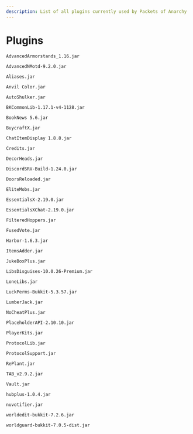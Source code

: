 ```yaml
---
description: List of all plugins currently used by Packets of Anarchy
---
```


# Plugins

`AdvancedArmorstands_1.16.jar`

`AdvancedNMotd-9.2.0.jar `

`Aliases.jar `

`Anvil Color.jar `

`AutoShulker.jar `

`BKCommonLib-1.17.1-v4-1128.jar `

`BookNews 5.6.jar `

`BuycraftX.jar `

`ChatItemDisplay 1.8.8.jar `

`Credits.jar `

`DecorHeads.jar `

`DiscordSRV-Build-1.24.0.jar `

`DoorsReloaded.jar `

`EliteMobs.jar `

`EssentialsX-2.19.0.jar `

`EssentialsXChat-2.19.0.jar `

`FilteredHoppers.jar `

`FusedVote.jar `

`Harbor-1.6.3.jar `

`ItemsAdder.jar `

`JukeBoxPlus.jar `

`LibsDisguises-10.0.26-Premium.jar `

`LoneLibs.jar `

`LuckPerms-Bukkit-5.3.57.jar `

`LumberJack.jar `

`NoCheatPlus.jar `

`PlaceholderAPI-2.10.10.jar `

`PlayerKits.jar `

`ProtocolLib.jar `

`ProtocolSupport.jar `

`RePlant.jar `

`TAB_v2.9.2.jar `

`Vault.jar `

`hubplus-1.0.4.jar `

`nuvotifier.jar `

`worldedit-bukkit-7.2.6.jar `

`worldguard-bukkit-7.0.5-dist.jar`

